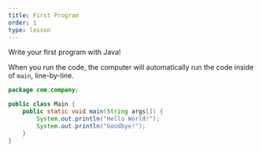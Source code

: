 ```yaml
---
title: First Program
order: 1
type: lesson
---
```


Write your first program with Java!

When you run the code, the computer will automatically run the code inside of `main`, line-by-line.

```java
package com.company;

public class Main {
    public static void main(String args[]) {
        System.out.println("Hello World!");
        System.out.println("Goodbye!");
    }
}
```
